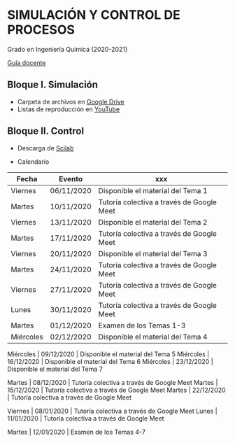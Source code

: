# SIMULACIÓN Y CONTROL DE PROCESOS

 Grado en Ingeniería Química (2020-2021)
 
 [Guía docente](https://iquimica.ugr.es/sites/departamentos_files/departamentos_iquimica/public/inline-files/2020-21_220_11_41_Simulacion_Control_Procesos.pdf)


## Bloque I. Simulación

* Carpeta de archivos en [Google Drive](https://drive.google.com/drive/folders/1f5oBHUeEjwEuv7M8pTJEIiroGQr25Cw-?usp=sharing) 
* Listas de reproducción en [YouTube](https://www.youtube.com/playlist?list=PLY7KaFBcCn-wRBAF-B86bEeSPU6pb234r)


## Bloque II. Control

* Descarga de [Scilab](http://www.scilab.org/)

* Calendario

Fecha     | Evento     | xxx
--------- | ---------- | -------------
Viernes   | 06/11/2020 | Disponible el material del Tema 1
Martes    | 10/11/2020 | Tutoría colectiva a través de Google Meet
Viernes   | 13/11/2020 | Disponible el material del Tema 2
Martes    | 17/11/2020 | Tutoría colectiva a través de Google Meet
Viernes   | 20/11/2020 | Disponible el material del Tema 3
Martes    | 24/11/2020 | Tutoría colectiva a través de Google Meet
Viernes   | 27/11/2020 | Tutoría colectiva a través de Google Meet
Lunes     | 30/11/2020 | Tutoría colectiva a través de Google Meet
Martes    | 01/12/2020 | Examen de los Temas 1-3
Miércoles | 02/12/2020 | Disponible el material del Tema 4


Miércoles | 09/12/2020 | Disponible el material del Tema 5
Miércoles | 16/12/2020 | Disponible el material del Tema 6
Miércoles | 23/12/2020 | Disponible el material del Tema 7





Martes | 08/12/2020 | Tutoría colectiva a través de Google Meet
Martes | 15/12/2020 | Tutoría colectiva a través de Google Meet
Martes | 22/12/2020 | Tutoría colectiva a través de Google Meet

Viernes | 08/01/2020 | Tutoría colectiva a través de Google Meet
Lunes | 11/01/2020 | Tutoría colectiva a través de Google Meet

Martes  | 12/01/2020 | Examen de los Temas 4-7

